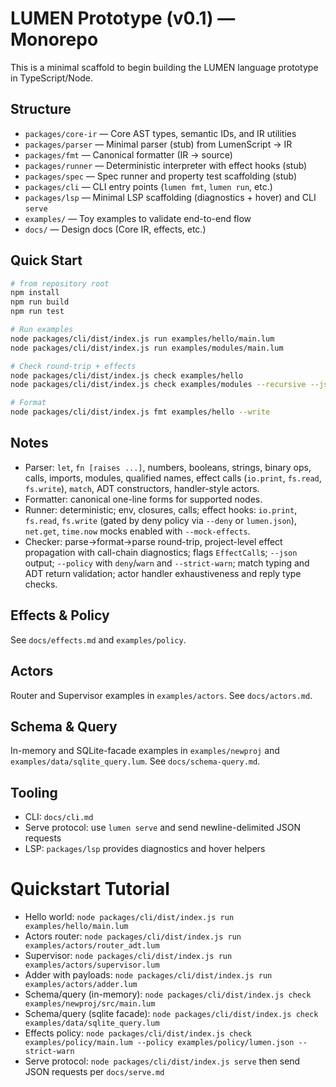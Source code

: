 # LUMEN Prototype (v0.1) — Monorepo

This is a minimal scaffold to begin building the LUMEN language prototype in TypeScript/Node.

## Structure
- `packages/core-ir` — Core AST types, semantic IDs, and IR utilities
- `packages/parser`  — Minimal parser (stub) from LumenScript → IR
- `packages/fmt`     — Canonical formatter (IR → source)
- `packages/runner`  — Deterministic interpreter with effect hooks (stub)
- `packages/spec`    — Spec runner and property test scaffolding (stub)
- `packages/cli`     — CLI entry points (`lumen fmt`, `lumen run`, etc.)
- `packages/lsp`     — Minimal LSP scaffolding (diagnostics + hover) and CLI `serve`
- `examples/`        — Toy examples to validate end-to-end flow
- `docs/`            — Design docs (Core IR, effects, etc.)

## Quick Start
```bash
# from repository root
npm install
npm run build
npm run test

# Run examples
node packages/cli/dist/index.js run examples/hello/main.lum
node packages/cli/dist/index.js run examples/modules/main.lum

# Check round-trip + effects
node packages/cli/dist/index.js check examples/hello
node packages/cli/dist/index.js check examples/modules --recursive --json

# Format
node packages/cli/dist/index.js fmt examples/hello --write
```

## Notes
- Parser: `let`, `fn [raises ...]`, numbers, booleans, strings, binary ops, calls, imports, modules, qualified names, effect calls (`io.print`, `fs.read`, `fs.write`), `match`, ADT constructors, handler-style actors.
- Formatter: canonical one-line forms for supported nodes.
- Runner: deterministic; env, closures, calls; effect hooks: `io.print`, `fs.read`, `fs.write` (gated by deny policy via `--deny` or `lumen.json`), `net.get`, `time.now` mocks enabled with `--mock-effects`.
- Checker: parse→format→parse round-trip, project-level effect propagation with call-chain diagnostics; flags `EffectCall`s; `--json` output; `--policy` with `deny`/`warn` and `--strict-warn`; match typing and ADT return validation; actor handler exhaustiveness and reply type checks.

## Effects & Policy
See `docs/effects.md` and `examples/policy`.

## Actors
Router and Supervisor examples in `examples/actors`. See `docs/actors.md`.

## Schema & Query
In-memory and SQLite-facade examples in `examples/newproj` and `examples/data/sqlite_query.lum`. See `docs/schema-query.md`.

## Tooling
- CLI: `docs/cli.md`
- Serve protocol: use `lumen serve` and send newline-delimited JSON requests
- LSP: `packages/lsp` provides diagnostics and hover helpers

# Quickstart Tutorial

- Hello world: `node packages/cli/dist/index.js run examples/hello/main.lum`
- Actors router: `node packages/cli/dist/index.js run examples/actors/router_adt.lum`
- Supervisor: `node packages/cli/dist/index.js run examples/actors/supervisor.lum`
- Adder with payloads: `node packages/cli/dist/index.js run examples/actors/adder.lum`
- Schema/query (in-memory): `node packages/cli/dist/index.js check examples/newproj/src/main.lum`
- Schema/query (sqlite facade): `node packages/cli/dist/index.js check examples/data/sqlite_query.lum`
- Effects policy: `node packages/cli/dist/index.js check examples/policy/main.lum --policy examples/policy/lumen.json --strict-warn`
- Serve protocol: `node packages/cli/dist/index.js serve` then send JSON requests per `docs/serve.md`